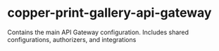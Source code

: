 # copper-print-gallery-api-gateway
Contains the main API Gateway configuration. Includes shared configurations, authorizers, and integrations
